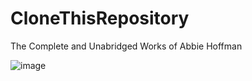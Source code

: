 # CloneThisRepository
The Complete and Unabridged Works of Abbie Hoffman

![image](https://github.com/user-attachments/assets/8f03b583-f2df-4522-a298-bf3d50fdbedd)
